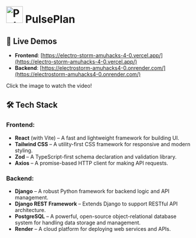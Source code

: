 # <img src="https://electro-storm-amuhacks-4-0.vercel.app/favicon.png" alt="PulsePlan Logo" width="45" height="45"/> PulsePlan

## 🚀 Live Demos

- **Frontend**: [https://electro-storm-amuhacks-4-0.vercel.app/](https://electro-storm-amuhacks-4-0.vercel.app/)
- **Backend**: [https://electrostorm-amuhacks4-0.onrender.com/](https://electrostorm-amuhacks4-0.onrender.com/)

Click the image to watch the video!

## 🛠️ Tech Stack

### Frontend:
- **React** (with Vite) – A fast and lightweight framework for building UI.
- **Tailwind CSS** – A utility-first CSS framework for responsive and modern styling.
- **Zod** – A TypeScript-first schema declaration and validation library.
- **Axios** – A promise-based HTTP client for making API requests.

### Backend:
- **Django** – A robust Python framework for backend logic and API management.
- **Django REST Framework** – Extends Django to support RESTful API architecture.
- **PostgreSQL** – A powerful, open-source object-relational database system for handling data storage and management.
- **Render** – A cloud platform for deploying web services and APIs.
